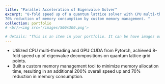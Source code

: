 ```yaml
---
title: "Parallel Acceleration of Eigenvalue Solver"
excerpt: "8-fold speed up of a quantum lattice solver with CPU multi-threading, GPU CUDA from Pytorch, 
70% reduction of memory consumption by custom memory management. "
collection: portfolio
# <br/><img src='/images/500x300.png'>

# details: "This is an item in your portfolio. It can be have images or nice text. If you name the file .md, it will be parsed as markdown. If you name the file .html, it will be parsed as HTML. "
---
```


* Utilized CPU multi-threading and GPU CUDA from Pytorch, achieved 8-fold speed up of eigenvalue decompositions on quantum lattice grid points. 
* Built a custom memory management tool to minimize memory allocation time, resulting in an additional 200% overall speed up and 70% reduction in memory consumption. 

